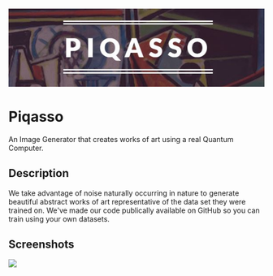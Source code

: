 <p align="center">
  </br>
  <img src="PiqassoLogo.JPG"/>
</p>

# Piqasso
An Image Generator that creates works of art using a real Quantum Computer.

## Description
We take advantage of noise naturally occurring in nature to generate beautiful abstract works of art representative of the data set they were trained on. We've made our code publically available on GitHub so you can train using your own datasets. 

## Screenshots
<img src = "website/images/monet2.jpg">
